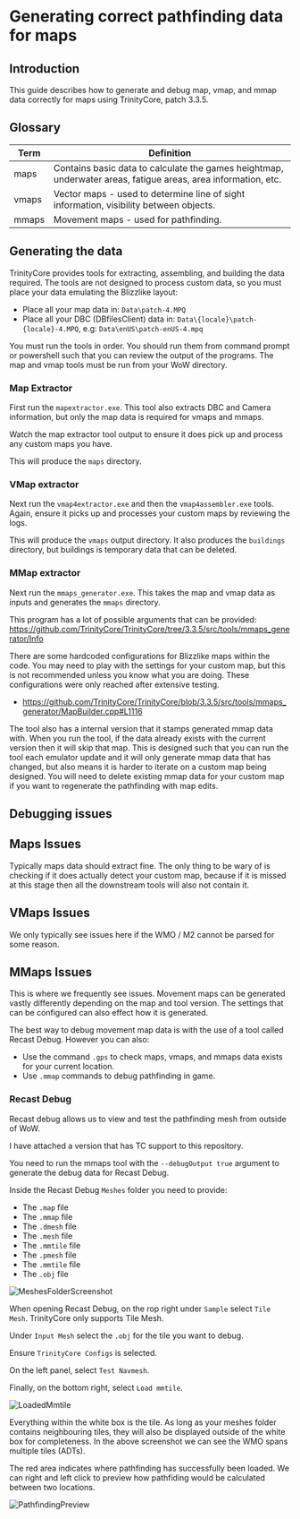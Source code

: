# Generating correct pathfinding data for maps
## Introduction

This guide describes how to generate and debug map, vmap, and mmap data correctly for maps using TrinityCore, patch 3.3.5.

## Glossary

| Term  | Definition |
| ------------- | ------------- |
| maps | Contains basic data to calculate the games heightmap, underwater areas, fatigue areas, area information, etc.  |
| vmaps | Vector maps - used to determine line of sight information, visibility between objects. |
| mmaps | Movement maps - used for pathfinding. |

## Generating the data

TrinityCore provides tools for extracting, assembling, and building the data required. The tools are not designed to process custom data, so you must place your data emulating the Blizzlike layout:

- Place all your map data in: `Data\patch-4.MPQ`
- Place all your DBC (DBfilesClient) data in: `Data\{locale}\patch-{locale}-4.MPQ`, e.g: `Data\enUS\patch-enUS-4.mpq`

You must run the tools in order. You should run them from command prompt or powershell such that you can review the output of the programs. The map and vmap tools must be run from your WoW directory.

### Map Extractor

First run the `mapextractor.exe`. This tool also extracts DBC and Camera information, but only the map data is required for vmaps and mmaps.

Watch the map extractor tool output to ensure it does pick up and process any custom maps you have.

This will produce the `maps` directory.

### VMap extractor

Next run the `vmap4extractor.exe` and then the `vmap4assembler.exe` tools. Again, ensure it picks up and processes your custom maps by reviewing the logs.

This will produce the `vmaps` output directory. It also produces the `buildings` directory, but buildings is temporary data that can be deleted.

### MMap extractor

Next run the `mmaps_generator.exe`. This takes the map and vmap data as inputs and generates the `mmaps` directory.

This program has a lot of possible arguments that can be provided: https://github.com/TrinityCore/TrinityCore/tree/3.3.5/src/tools/mmaps_generator/Info

There are some hardcoded configurations for Blizzlike maps within the code. You may need to play with the settings for your custom map, but this is not recommended unless you know what you are doing. These configurations were only reached after extensive testing.
- https://github.com/TrinityCore/TrinityCore/blob/3.3.5/src/tools/mmaps_generator/MapBuilder.cpp#L1116

The tool also has a internal version that it stamps generated mmap data with. When you run the tool, if the data already exists with the current version then it will skip that map. This is designed such that you can run the tool each emulator update and it will only generate mmap data that has changed, but also means it is harder to iterate on a custom map being designed. You will need to delete existing mmap data for your custom map if you want to regenerate the pathfinding with map edits.

## Debugging issues

## Maps Issues

Typically maps data should extract fine. The only thing to be wary of is checking if it does actually detect your custom map, because if it is missed at this stage then all the downstream tools will also not contain it.

## VMaps Issues

We only typically see issues here if the WMO / M2 cannot be parsed for some reason.

## MMaps Issues

This is where we frequently see issues. Movement maps can be generated vastly differently depending on the map and tool version. The settings that can be configured can also effect how it is generated.

The best way to debug movement map data is with the use of a tool called Recast Debug. However you can also:
- Use the command `.gps` to check maps, vmaps, and mmaps data exists for your current location.
- Use `.mmap` commands to debug pathfinding in game.

### Recast Debug

Recast debug allows us to view and test the pathfinding mesh from outside of WoW.

I have attached a version that has TC support to this repository.

You need to run the mmaps tool with the `--debugOutput true` argument to generate the debug data for Recast Debug.

Inside the Recast Debug `Meshes` folder you need to provide:
- The `.map` file
- The `.mmap` file
- The `.dmesh` file
- The `.mesh` file
- The `.mmtile` file
- The `.pmesh` file
- The `.mmtile` file
- The `.obj` file

![MeshesFolderScreenshot](https://i.imgur.com/Iv4NsHa.png)

When opening Recast Debug, on the rop right under `Sample` select `Tile Mesh`. TrinityCore only supports Tile Mesh.

Under `Input Mesh` select the `.obj` for the tile you want to debug.

Ensure `TrinityCore Configs` is selected.

On the left panel, select `Test Navmesh`.

Finally, on the bottom right, select `Load mmtile`.

![LoadedMmtile](https://i.imgur.com/dNbxS5t.png)

Everything within the white box is the tile. As long as your meshes folder contains neighbouring tiles, they will also be displayed outside of the white box for completeness. In the above screenshot we can see the WMO spans multiple tiles (ADTs).

The red area indicates where pathfinding has successfully been loaded. We can right and left click to preview how pathfiding would be calculated between two locations.

![PathfindingPreview](https://i.imgur.com/8g9mMm7.jpeg)
